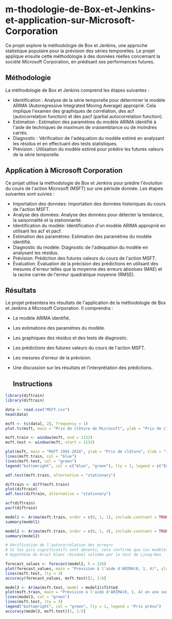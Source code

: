 # m-thodologie-de-Box-et-Jenkins-et-application-sur-Microsoft-Corporation
Ce projet explore la méthodologie de Box et Jenkins, une approche statistique populaire pour la prévision des séries temporelles. Le projet applique ensuite cette méthodologie à des données réelles concernant la société Microsoft Corporation, en prédisant ses performances futures.

## Méthodologie

La méthodologie de Box et Jenkins comprend les étapes suivantes :

* Identification : Analyse de la série temporelle pour déterminer le modèle ARIMA (Autoregressive Integrated Moving Average) approprié. Cela implique l'examen des graphiques de corrélation, des acf (autocorrelation function) et des pacf (partial autocorrelation function).
* Estimation : Estimation des paramètres du modèle ARIMA identifié à l'aide de techniques de maximum de vraisemblance ou de moindres carrés.
* Diagnostic : Vérification de l'adéquation du modèle estimé en analysant les résidus et en effectuant des tests statistiques.
* Prévision : Utilisation du modèle estimé pour prédire les futures valeurs de la série temporelle.
## Application à Microsoft Corporation

Ce projet utilise la méthodologie de Box et Jenkins pour prédire l'évolution du cours de l'action Microsoft (MSFT) sur une période donnée. Les étapes suivantes sont suivies :

* Importation des données: Importation des données historiques du cours de l'action MSFT.
* Analyse des données: Analyse des données pour détecter la tendance, la saisonnalité et la stationnarité.
* Identification du modèle: Identification d'un modèle ARIMA approprié en utilisant les acf et pacf.
* Estimation des paramètres: Estimation des paramètres du modèle identifié.
* Diagnostic du modèle: Diagnostic de l'adéquation du modèle en analysant les résidus.
* Prévision: Prédiction des futures valeurs du cours de l'action MSFT.
* Évaluation: Évaluation de la précision des prédictions en utilisant des mesures d'erreur telles que la moyenne des erreurs absolues (MAE) et la racine carrée de l'erreur quadratique moyenne (RMSE).
## Résultats

Le projet présentera les résultats de l'application de la méthodologie de Box et Jenkins à Microsoft Corporation. Il comprendra :

* Le modèle ARIMA identifié.
* Les estimations des paramètres du modèle.
* Les graphiques des résidus et des tests de diagnostic.
* Les prédictions des futures valeurs du cours de l'action MSFT.
* Les mesures d'erreur de la prévision.
* Une discussion sur les résultats et l'interprétation des prédictions.

  ## Instructions

```R
library(diftrain)
library(diftrain)

data <- read.csv("MSFT.csv")
head(data)

msft <- ts(data[, 2], frequency = 1)
plot.ts(msft, main = "Prix de clôture de Microsoft", ylab = "Prix de clôture", xlab = "Jours")

msft.train <- window(msft, end = 1132)
msft.test <- window(msft, start = 1132)

plot(msft, main = "MSFT 1992-2018", ylab = "Prix de clôture", xlab = "Jours")
lines(msft.train, col = "blue")
lines(msft.test, col = "green")
legend("bottomright", col = c("blue", "green"), lty = 1, legend = c("Entraînement", "Test"))

adf.test(msft.train, alternative = "stationary")

diftrain <- diff(msft.train)
plot(diftrain)
adf.test(diftrain, alternative = "stationary")

acf(diftrain)
pacf(diftrain)

model1 <- Arima(msft.train, order = c(0, 1, 1), include.constant = TRUE)
summary(model1)

model2 <- Arima(msft.train, order = c(0, 1, 4), include.constant = TRUE)
summary(model2)

# Vérification de l'autocorrélation des erreurs
# Si les pics significatifs sont absents, cela confirme que les modèles sont significatifs
# Hypothèse du bruit blanc résiduel validée par le test de Ljung-Box

forecast_values <- forecast(model2, h = 126)
plot(forecast_values, main = "Prévision à l'aide d'ARIMA(0, 1, 4)", ylab = "Prix", xlab = "Date")
lines(msft.test, lty = 3)
accuracy(forecast_values, msft.test)[2, 1:6]

model3 <- Arima(msft.test, model = model1)$fitted
plot(msft.train, main = "Prévision à l'aide d'ARIMA(0, 1, 4) en une seule étape sans réestimation", ylab = "Prix", xlab = "Date", ylim = c(min(msft), max(msft)))
lines(model3, col = "green")
lines(msft.test, lty = 3)
legend("bottomright", col = "green", lty = 1, legend = "Prix prévu")
accuracy(model3, msft.test)[1, 1:5]
